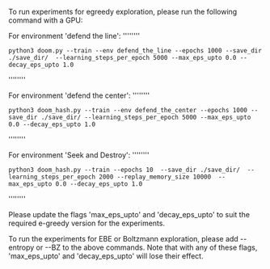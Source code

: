 To run experiments for egreedy exploration, please run the following command with a GPU:


For environment 'defend the line':
''''''''

	python3 doom.py --train --env defend_the_line --epochs 1000 --save_dir ./save_dir/  --learning_steps_per_epoch 5000 --max_eps_upto 0.0 --decay_eps_upto 1.0

''''''''

For environment 'defend the center':
''''''''

	python3 doom_hash.py --train --env defend_the_center --epochs 1000 --save_dir ./save_dir/ --learning_steps_per_epoch 5000 --max_eps_upto 0.0 --decay_eps_upto 1.0

''''''''

For environment 'Seek and Destroy':
''''''''

	python3 doom_hash.py --train --epochs 10  --save_dir ./save_dir/  --learning_steps_per_epoch 2000 --replay_memory_size 10000  --max_eps_upto 0.0 --decay_eps_upto 1.0

''''''''

Please update the flags 'max_eps_upto' and 'decay_eps_upto' to suit the required e-greedy version for the experiments.

To run the experiments for EBE or Boltzmann exploration, please add --entropy or --BZ to the above commands. Note that with any of these flags, 'max_eps_upto' and 'decay_eps_upto' will lose their effect.
